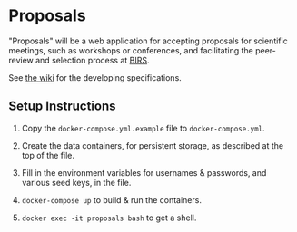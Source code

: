 # Proposals

"Proposals" will be a web application for accepting proposals for scientific meetings, such as workshops or conferences, and facilitating the peer-review and selection process at [BIRS](https://www.birs.ca).

See [the wiki](https://github.com/birs-math/proposals/wiki) for the developing specifications.


## Setup Instructions

1. Copy the `docker-compose.yml.example` file to `docker-compose.yml`.

2. Create the data containers, for persistent storage, as described at the top of the file.

3. Fill in the environment variables for usernames & passwords, and various seed keys, in the file.

4. ```docker-compose up``` to build & run the containers.

5. ```docker exec -it proposals bash``` to get a shell.

